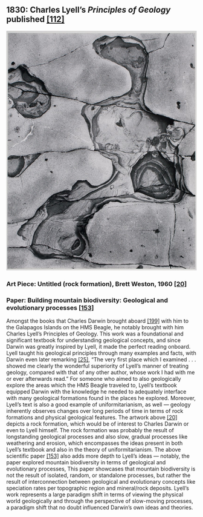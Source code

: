 ## 1830: Charles Lyell’s <em>Principles of Geology</em> published [[112]](http://darwin-online.org.uk/content/frameset?viewtype=text&itemID=A505.1&pageseq=1)

![pic](/images/1830.jpg)

### Art Piece: Untitled (rock formation), Brett Weston, 1960 [[20]](https://hvrd.art/o/157964)

### Paper: Building mountain biodiversity: Geological and evolutionary processes [[153]](https://www.science.org/doi/10.1126/science.aax0151)

Amongst the books that Charles Darwin brought aboard [[199]](http://www.cambridgeblog.org/2014/11/what-charles-darwin-read-on-the-beagle/) with him to the Galapagos Islands on the HMS Beagle, he notably brought with him Charles Lyell’s Principles of Geology. This work was a foundational and significant textbook for understanding geological concepts, and since Darwin was greatly inspired by Lyell, it made the perfect reading onboard. Lyell taught his geological principles through many examples and facts, with Darwin even later remarking [[25]](https://www.britannica.com/biography/Charles-Lyell), “The very first place which I examined . . . showed me clearly the wonderful superiority of Lyell’s manner of treating geology, compared with that of any other author, whose work I had with me or ever afterwards read.” For someone who aimed to also geologically explore the areas which the HMS Beagle  traveled to, Lyell’s textbook equipped Darwin with the knowledge he needed to adequately interface with many geological formations found in the places he explored. Moreover, Lyell’s text is also a good example of uniformitarianism, as well — geology inherently observes changes over long periods of time in terms of rock formations and physical geological features. The artwork above [[20]](https://hvrd.art/o/157964) depicts a rock formation, which would be of interest to Charles Darwin or even to Lyell himself. The rock formation was probably the result of longstanding geological processes and also slow, gradual processes like weathering and erosion, which encompasses the ideas present in both Lyell’s textbook and also in the theory of uniformitarianism. The above scientific paper [[153]](https://www.science.org/doi/10.1126/science.aax0151) also adds more depth to Lyell’s ideas — notably, the paper explored mountain biodiversity in terms of geological and evolutionary processes, This paper showcases that mountain biodiversity is not the result of isolated, random, or standalone processes, but rather the result of interconnection between geological and evolutionary concepts like speciation rates per topographic region and mineral/rock deposits. Lyell’s work represents a large paradigm shift in terms of viewing the physical world geologically and through the perspective of slow-moving processes, a paradigm shift that no doubt influenced Darwin’s own ideas and theories. 

